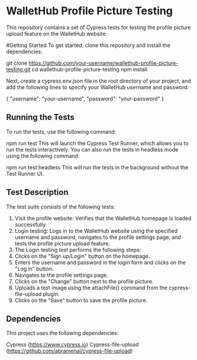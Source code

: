 # WalletHub Profile Picture Testing

This repository contains a set of Cypress tests for testing the profile picture upload feature on the WalletHub website.

#Getting Started
To get started, clone this repository and install the dependencies:

git clone https://github.com/your-username/wallethub-profile-picture-testing.git
cd wallethub-profile-picture-testing
npm install

Next, create a cypress.env.json file in the root directory of your project, and add the following lines to specify your WalletHub username and password:

{
  "username": "your-username",
  "password": "your-password"
}


## Running the Tests
To run the tests, use the following command:

npm run test
This will launch the Cypress Test Runner, which allows you to run the tests interactively. You can also run the tests in headless mode using the following command:

npm run test:headless
This will run the tests in the background without the Test Runner UI.

## Test Description
The test suite consists of the following tests:

1. Visit the profile website: Verifies that the WalletHub homepage is loaded successfully.
2. Login testing: Logs in to the WalletHub website using the specified username and password, navigates to the profile settings page, and tests the profile picture upload feature.
3. The Login testing test performs the following steps:
4. Clicks on the "Sign up/Login" button on the homepage.
5. Enters the username and password in the login form and clicks on the "Log in" button.
6. Navigates to the profile settings page.
7. Clicks on the "Change" button next to the profile picture.
8. Uploads a test image using the attachFile() command from the cypress-file-upload plugin.
9. Clicks on the "Save" button to save the profile picture.

## Dependencies
This project uses the following dependencies:

Cypress (https://www.cypress.io)
Cypress-file-upload (https://github.com/abramenal/cypress-file-upload)
